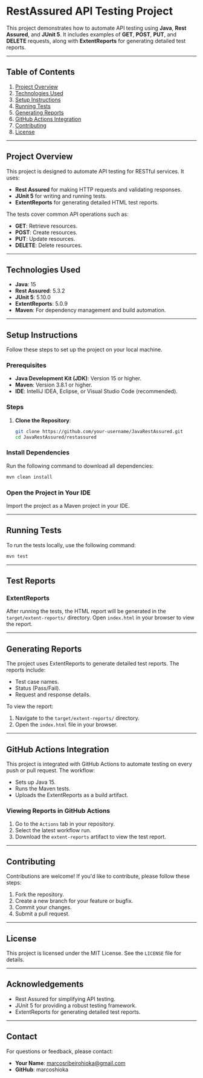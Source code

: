 # RestAssured API Testing Project

This project demonstrates how to automate API testing using **Java**, **Rest Assured**, and **JUnit 5**. It includes examples of **GET**, **POST**, **PUT**, and **DELETE** requests, along with **ExtentReports** for generating detailed test reports.

---

## **Table of Contents**
1. [Project Overview](#project-overview)
2. [Technologies Used](#technologies-used)
3. [Setup Instructions](#setup-instructions)
4. [Running Tests](#running-tests)
5. [Generating Reports](#generating-reports)
6. [GitHub Actions Integration](#github-actions-integration)
7. [Contributing](#contributing)
8. [License](#license)

---

## **Project Overview**
This project is designed to automate API testing for RESTful services. It uses:
- **Rest Assured** for making HTTP requests and validating responses.
- **JUnit 5** for writing and running tests.
- **ExtentReports** for generating detailed HTML test reports.

The tests cover common API operations such as:
- **GET**: Retrieve resources.
- **POST**: Create resources.
- **PUT**: Update resources.
- **DELETE**: Delete resources.

---

## **Technologies Used**
- **Java**: 15
- **Rest Assured**: 5.3.2
- **JUnit 5**: 5.10.0
- **ExtentReports**: 5.0.9
- **Maven**: For dependency management and build automation.

---

## **Setup Instructions**
Follow these steps to set up the project on your local machine.

### **Prerequisites**
- **Java Development Kit (JDK)**: Version 15 or higher.
- **Maven**: Version 3.8.1 or higher.
- **IDE**: IntelliJ IDEA, Eclipse, or Visual Studio Code (recommended).

### **Steps**
1. **Clone the Repository**:
   ```bash
   git clone https://github.com/your-username/JavaRestAssured.git
   cd JavaRestAssured/restassured

### **Install Dependencies**
Run the following command to download all dependencies:
```bash
mvn clean install
```

### **Open the Project in Your IDE**
Import the project as a Maven project in your IDE.

---

## **Running Tests**
To run the tests locally, use the following command:
```bash
mvn test
```

---

## **Test Reports**
### **ExtentReports**
After running the tests, the HTML report will be generated in the `target/extent-reports/` directory. Open `index.html` in your browser to view the report.

---

## **Generating Reports**
The project uses ExtentReports to generate detailed test reports. The reports include:
- Test case names.
- Status (Pass/Fail).
- Request and response details.

To view the report:
1. Navigate to the `target/extent-reports/` directory.
2. Open the `index.html` file in your browser.

---

## **GitHub Actions Integration**
This project is integrated with GitHub Actions to automate testing on every push or pull request. The workflow:
- Sets up Java 15.
- Runs the Maven tests.
- Uploads the ExtentReports as a build artifact.

### **Viewing Reports in GitHub Actions**
1. Go to the `Actions` tab in your repository.
2. Select the latest workflow run.
3. Download the `extent-reports` artifact to view the test report.

---

## **Contributing**
Contributions are welcome! If you'd like to contribute, please follow these steps:
1. Fork the repository.
2. Create a new branch for your feature or bugfix.
3. Commit your changes.
4. Submit a pull request.

---

## **License**
This project is licensed under the MIT License. See the `LICENSE` file for details.

---

## **Acknowledgements**
- Rest Assured for simplifying API testing.
- JUnit 5 for providing a robust testing framework.
- ExtentReports for generating detailed test reports.

---

## **Contact**
For questions or feedback, please contact:
- **Your Name**: marcosribeirohioka@gmail.com
- **GitHub**: marcoshioka

